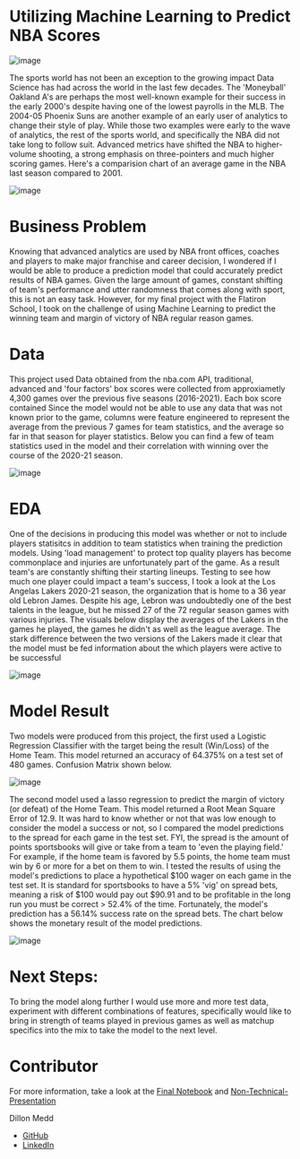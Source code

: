 # Utilizing Machine Learning to Predict NBA Scores

![image](https://user-images.githubusercontent.com/79603572/139289078-528110ad-bcd9-4c9a-9737-cdec72054902.png)

The sports world has not been an exception to the growing impact Data Science has had across the world in the last few decades. The 'Moneyball' Oakland A's are perhaps the most well-known example for their success in the early 2000's despite having one of the lowest payrolls in the MLB. The 2004-05 Phoenix Suns are another example of an early user of analytics to change their style of play. While those two examples were early to the wave of analytics, the rest of the sports world, and specifically the NBA did not take long to follow suit. Advanced metrics have shifted the NBA to higher-volume shooting, a strong emphasis on three-pointers and much higher scoring games. Here's a comparision chart of an average game in the NBA last season compared to 2001.

![image](https://user-images.githubusercontent.com/79603572/139291060-1ff3a229-6e20-4db7-8506-2f0a2366479f.png)

# Business Problem

Knowing that advanced analytics are used by NBA front offices, coaches and players to make major franchise and career decision, I wondered if I would be able to produce a prediction model that could accurately predict results of NBA games. Given the large amount of games, constant shifting of team's performance and utter randomness that comes along with sport, this is not an easy task. However, for my final project with the Flatiron School, I took on the challenge of using Machine Learning to predict the winning team and margin of victory of NBA regular reason games.

# Data

This project used Data obtained from the nba.com API, traditional, advanced and 'four factors' box scores were collected from approxiametly 4,300 games over the previous five seasons (2016-2021). Each box score contained Since the model would not be able to use any data that was not known prior to the game, columns were feature engineered to represent the average from the previous 7 games for team statistics, and the average so far in that season for player statistics. Below you can find a few of team statistics used in the model and their correlation with winning over the course of the 2020-21 season.

![image](https://user-images.githubusercontent.com/79603572/139293117-9df58e0a-6176-4bfe-b41e-da612837f5c8.png)

# EDA

One of the decisions in producing this model was whether or not to include players statisitcs in addition to team statistics when training the prediction models. Using 'load management' to protect top quality players has become commonplace and injuries are unfortunately part of the game. As a result team's are constantly shifting their starting lineups. Testing to see how much one player could impact a team's success, I took a look at the Los Angelas Lakers 2020-21 season, the organization that is home to a 36 year old Lebron James. Despite his age, Lebron was undoubtedly one of the best talents in the league, but he missed 27 of the 72 regular season games with various injuries. The visuals below display the averages of the Lakers in the games he played, the games he didn't as well as the league average. The stark difference between the two versions of the Lakers made it clear that the model must be fed information about the which players were active to be successful

![image](https://user-images.githubusercontent.com/79603572/139297224-e23126f9-54a2-486f-99bf-ecc575b81ca8.png)


# Model Result

Two models were produced from this project, the first used a Logistic Regression Classifier with the target being the result (Win/Loss) of the Home Team. This model returned an accuracy of 64.375% on a test set of 480 games. Confusion Matrix shown below.


![image](https://user-images.githubusercontent.com/79603572/139298191-0bc35c1a-cc60-434e-adac-3b97c1a6b050.png)

The second model used a lasso regression to predict the margin of victory (or defeat) of the Home Team. This model returned a Root Mean Square Error of 12.9.
It was hard to know whether or not that was low enough to consider the model a success or not, so I compared the model predictions to the spread for each game in the test set. FYI, the spread is the amount of points sportsbooks will give or take from a team to 'even the playing field.' For example, if the home team is favored by 5.5 points, the home team must win by 6 or more for a bet on them to win. I tested the results of using the model's predictions to place a hypothetical $100 wager on each game in the test set. It is standard for sportsbooks to have a 5% 'vig' on spread bets, meaning a risk of $100 would pay out $90.91 and to be profitable in the long run you must be correct > 52.4% of the time. Fortunately, the model's prediction has a 56.14% success rate on the spread bets. The chart below shows the monetary result of the model predictions.

![image](https://user-images.githubusercontent.com/79603572/139301918-1bd86abf-efab-401a-9ef4-50c86e553ab0.png)


# Next Steps:

To bring the model along further I would use more and more test data, experiment with different combinations of features, specifically would like to bring in strength of teams played in previous games as well as matchup specifics into the mix to take the model to the next level. 

# Contributor

For more information, take a look at the [Final Notebook](https://github.com/dmedd98/nba_game_predictor/blob/main/Final_Notebook.ipynb) and [Non-Technical-Presentation](https://github.com/dmedd98/nba_game_predictor/blob/main/Capstone%20PP%20Dillon%20Medd.pdf) 

Dillon Medd
-  [GitHub](https://github.com/dmedd98)
-  [LinkedIn](https://www.linkedin.com/in/dillon-medd/)

